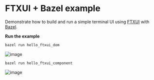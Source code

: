 # FTXUI + Bazel example

Demonstrate how to build and run a simple terminal UI using [FTXUI](https://github.com/ArthurSonzogni/FTXUI) with [Bazel](https://bazel.build/).

**Run the example**

```bash
bazel run hello_ftxui_dom
```
![image](https://github.com/user-attachments/assets/4c205608-a36d-41e6-9e1b-fa7ee0916225)


```bash
bazel run hello_ftxui_component
```
![image](https://github.com/user-attachments/assets/db3bad70-e4f2-4ff0-887a-877876c475a3)
